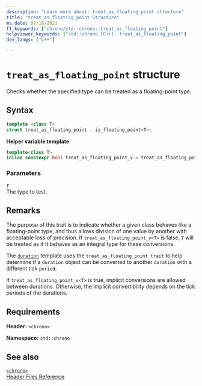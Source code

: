 ```yaml
---
description: "Learn more about: treat_as_floating_point structure"
title: "treat_as_floating_point Structure"
ms.date: 07/16/2021
f1_keywords: ["chrono/std::chrono::treat_as_floating_point"]
helpviewer_keywords: ["std::chrono [C++], treat_as_floating_point"]
dev_langs: ["C++"]

---
```

# `treat_as_floating_point` structure

Checks whether the specified type can be treated as a floating-point type.

## Syntax

```cpp
template <class T>
struct treat_as_floating_point : is_floating_point<T>;
```

**Helper variable template**

```cpp
template<class T>
inline constexpr bool treat_as_floating_point_v = treat_as_floating_point<T>::value;
```

### Parameters

*`T`*\
The type to test.

## Remarks

The purpose of this trait is to indicate whether a given class behaves like a floating-point type, and thus allows division of one value by another with acceptable loss of precision. If `treat_as_floating_point_v<T>` is false, `T` will be treated as if it behaves as an integral type for these conversions.

The [`duration`](duration-class.md) template uses the `treat_as_floating_point trait` to help determine if a `duration` object
can be converted to another `duration` with a different tick `period`.

If `treat_as_floating_point_v<T>` is true, implicit conversions are allowed between durations. Otherwise, the implicit convertibility depends on the tick periods of the durations.

## Requirements

**Header:** `<chrono>`

**Namespace:** `std::chrono`

## See also

[`<chrono>`](chrono.md)\
[Header Files Reference](cpp-standard-library-header-files.md)
